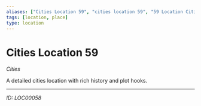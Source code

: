 ```yaml
---
aliases: ["Cities Location 59", "cities location 59", "59 Location Cities"]
tags: [location, place]
type: location
---
```


# Cities Location 59

*Cities*

A detailed cities location with rich history and plot hooks.

---
*ID: LOC00058*